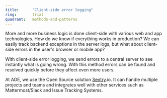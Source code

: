 ```yaml
---
title:      "Client-side error logging"
ring:       trial
quadrant:   methods-and-patterns
---
```


More and more business logic is done client-side with various web and app technologies. How do we know if everything works in production? We can easily track backend exceptions in the server logs, but what about client-side errors in the user's browser or mobile app?

With client-side error logging, we send errors to a central server to see instantly what is going wrong. With this method errors can be found and resolved quickly before they affect even more users.

At AOE, we use the Open Source solution [Sentry](https://sentry.io/welcome/).io. It can handle multiple projects and teams and integrates well with other services such as Mattermost/Slack and Issue Tracking Systems.
